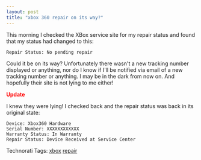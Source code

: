 ```yaml
---
layout: post
title: "xbox 360 repair on its way?"
---
```


<p>This morning I checked the XBox service site for my repair status and found that my status had changed to this:</p>
<pre><code>Repair Status: No pending repair</code></pre>
<p>Could it be on its way?  Unfortunately there wasn't a new tracking number displayed or anything, nor do I know if I'll be notified via email of a new tracking number or anything.  I may be in the dark from now on.  And hopefully their site is not lying to me either!</p>
<p style="color: red;"><strong>Update</strong></p>
<p>I knew they were lying!  I checked back and the repair status was back in its original state:</p>
  
<pre><code>Device: Xbox360 Hardware
Serial Number: XXXXXXXXXXXX
Warranty Status: In Warranty
Repair Status: Device Received at Service Center</code></pre>
  
<div class="tags" id="0767317B-992E-4b12-91E0-4F059A8CECA8:7c5ff18e-f43c-4eec-ab7b-514b62364cc4">Technorati Tags: <a href="http://technorati.com/tags/xbox" target="_blank" rel="tag">xbox</a> <a href="http://technorati.com/tags/repair" target="_blank" rel="tag">repair</a></div> 
